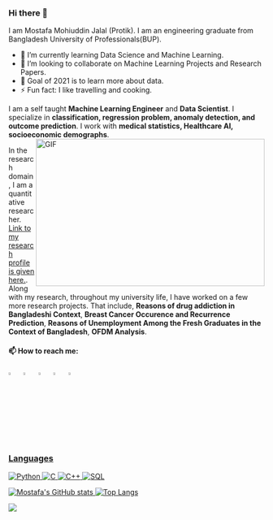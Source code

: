 ### Hi there 👋

I am Mostafa Mohiuddin Jalal (Protik). I am an engineering graduate from Bangladesh University of Professionals(BUP).
- 🌱 I’m currently learning Data Science and Machine Learning.
- 👯 I’m looking to collaborate on Machine Learning Projects and Research Papers.
- 🥅 Goal of 2021 is to learn more about data.
- ⚡ Fun fact: I like travelling and cooking.

I am a self taught **Machine Learning Engineer** and **Data Scientist**. I specialize in **classification, regression problem, anomaly detection, and outcome prediction**. I work with **medical statistics, Healthcare AI, socioeconomic demographs**.
<img align="right" alt="GIF" src="https://github.com/abhisheknaiidu/abhisheknaiidu/blob/master/code.gif?raw=true" width="450" height="290" />

In the research domain, I am a quantitative researcher. [Link to my research profile is given here.](https://www.researchgate.net/profile/Mostafa-Mohiuddin-Jalal?ev=hdr_xprf&_sg=pwZbhqLl2xwn5pDVRtSwgXVdiV7yspIjkTyoSl7Tq45l2gg9vhJ7XC26i96rSBSBhfXWWa4WfGB3bXBnXDa5a3S9). Along with my research, throughout my university life, I have worked on a few more research projects. That include, **Reasons of drug addiction in Bangladeshi Context**, **Breast Cancer Occurence and Recurrence Prediction**, **Reasons of Unemployment Among the Fresh Graduates in the Context of Bangladesh**, **OFDM Analysis**.



  #### 📫 How to reach me:
  
[<img src="https://img.icons8.com/color/48/000000/twitter.png" width="3.5%"/>](https://twitter.com/MostafaProtik)  &nbsp; [<img src="https://img.icons8.com/color/48/000000/linkedin.png" width="3.5%"/>](https://www.linkedin.com/in/mostafamohiuddin/)  &nbsp; [<img src="https://img.icons8.com/fluent/48/000000/facebook-new.png" width="3.5%"/>](https://www.facebook.com/mostafaprotik/)  &nbsp; [<img src="https://img.icons8.com/fluent/48/000000/instagram-new.png" width="3.5%"/>](https://www.instagram.com/protikmostafa/)  &nbsp; <a href="mailto:mostafamohiuddin.j@gmail.com"> <img src="https://img.icons8.com/fluent/48/000000/gmail.png" width="3.5%"/>
  
### Languages

![Python](https://img.shields.io/badge/-Python-000?&logo=Python)
![C](https://img.shields.io/badge/-C-000?&logo=C)
![C++](https://img.shields.io/badge/-C++-000?&logo=c%2b%2b&logoColor=00599C)
![SQL](https://img.shields.io/badge/-SQL-000?&logo=MySQL)


![Mostafa's GitHub stats](https://github-readme-stats.vercel.app/api?username=protikmostafa083&show_icons=true&theme=cobalt)
 [![Top Langs](https://github-readme-stats.vercel.app/api/top-langs/?username=protikmostafa083&langs_count=8)](https://github.com/protikmostafa083/github-readme-stats)

<a href="https://github.com/protikmostafa083/protikmostafa083">
  <img align="center" src="https://github-readme-stats.vercel.app/api/top-langs/?username=protikmostafa083&hide=java,html,tex&title_color=ffffff&text_color=c9cacc&icon_color=2bbc8a&bg_color=1d1f21&langs_count=3" />
  
  
<!--
**protikmostafa083/protikmostafa083** is a ✨ _special_ ✨ repository because its `README.md` (this file) appears on your GitHub profile.

Here are some ideas to get you started:

- 🔭 I’m currently working on ...
- 🌱 I’m currently learning ...
- 👯 I’m looking to collaborate on ...
- 🤔 I’m looking for help with ...
- 💬 Ask me about ...
- 📫 How to reach me: ...
- 😄 Pronouns: ...
- ⚡ Fun fact: ...
-->
